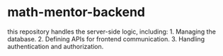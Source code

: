 # math-mentor-backend
this repository handles the server-side logic, including: 1. Managing the database. 2. Defining APIs for frontend communication. 3. Handling authentication and authorization.
